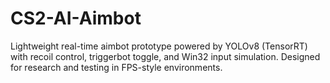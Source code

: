 # CS2-AI-Aimbot
Lightweight real-time aimbot prototype powered by YOLOv8 (TensorRT) with recoil control, triggerbot toggle, and Win32 input simulation. Designed for research and testing in FPS-style environments.
